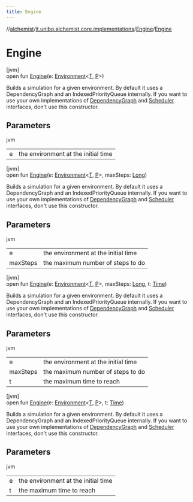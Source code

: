 ```yaml
---
title: Engine
---
```

//[alchemist](../../../index.html)/[it.unibo.alchemist.core.implementations](../index.html)/[Engine](index.html)/[Engine](-engine.html)



# Engine



[jvm]\
open fun [Engine](-engine.html)(e: [Environment](../../it.unibo.alchemist.model.interfaces/-environment/index.html)<[T](../-array-indexed-priority-queue/index.html), [P](index.html)>)



Builds a simulation for a given environment. By default it uses a DependencyGraph and an IndexedPriorityQueue internally. If you want to use your own implementations of [DependencyGraph](../../it.unibo.alchemist.core.interfaces/-dependency-graph/index.html) and [Scheduler](../../it.unibo.alchemist.core.interfaces/-scheduler/index.html) interfaces, don't use this constructor.



## Parameters


jvm

| | |
|---|---|
| e | the environment at the initial time |





[jvm]\
open fun [Engine](-engine.html)(e: [Environment](../../it.unibo.alchemist.model.interfaces/-environment/index.html)<[T](../-array-indexed-priority-queue/index.html), [P](index.html)>, maxSteps: [Long](https://kotlinlang.org/api/latest/jvm/stdlib/kotlin/-long/index.html))



Builds a simulation for a given environment. By default it uses a DependencyGraph and an IndexedPriorityQueue internally. If you want to use your own implementations of [DependencyGraph](../../it.unibo.alchemist.core.interfaces/-dependency-graph/index.html) and [Scheduler](../../it.unibo.alchemist.core.interfaces/-scheduler/index.html) interfaces, don't use this constructor.



## Parameters


jvm

| | |
|---|---|
| e | the environment at the initial time |
| maxSteps | the maximum number of steps to do |





[jvm]\
open fun [Engine](-engine.html)(e: [Environment](../../it.unibo.alchemist.model.interfaces/-environment/index.html)<[T](../-array-indexed-priority-queue/index.html), [P](index.html)>, maxSteps: [Long](https://kotlinlang.org/api/latest/jvm/stdlib/kotlin/-long/index.html), t: [Time](../../it.unibo.alchemist.model.interfaces/-time/index.html))



Builds a simulation for a given environment. By default it uses a DependencyGraph and an IndexedPriorityQueue internally. If you want to use your own implementations of [DependencyGraph](../../it.unibo.alchemist.core.interfaces/-dependency-graph/index.html) and [Scheduler](../../it.unibo.alchemist.core.interfaces/-scheduler/index.html) interfaces, don't use this constructor.



## Parameters


jvm

| | |
|---|---|
| e | the environment at the initial time |
| maxSteps | the maximum number of steps to do |
| t | the maximum time to reach |





[jvm]\
open fun [Engine](-engine.html)(e: [Environment](../../it.unibo.alchemist.model.interfaces/-environment/index.html)<[T](../-array-indexed-priority-queue/index.html), [P](index.html)>, t: [Time](../../it.unibo.alchemist.model.interfaces/-time/index.html))



Builds a simulation for a given environment. By default it uses a DependencyGraph and an IndexedPriorityQueue internally. If you want to use your own implementations of [DependencyGraph](../../it.unibo.alchemist.core.interfaces/-dependency-graph/index.html) and [Scheduler](../../it.unibo.alchemist.core.interfaces/-scheduler/index.html) interfaces, don't use this constructor.



## Parameters


jvm

| | |
|---|---|
| e | the environment at the initial time |
| t | the maximum time to reach |





